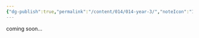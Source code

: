 ```yaml
---
{"dg-publish":true,"permalink":"/content/014/014-year-3/","noteIcon":"1","created":"2024-10-01T18:50:58.676+01:00","updated":"2024-11-26T01:00:17.272+00:00"}
---
```


coming soon...
